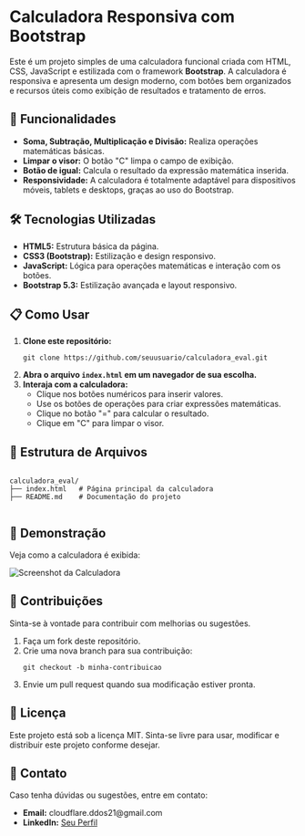  <h1>Calculadora Responsiva com Bootstrap</h1>
  <p>Este é um projeto simples de uma calculadora funcional criada com HTML, CSS, JavaScript e estilizada com o framework <strong>Bootstrap</strong>. A calculadora é responsiva e apresenta um design moderno, com botões bem organizados e recursos úteis como exibição de resultados e tratamento de erros.</p>

  <h2>🚀 Funcionalidades</h2>
  <ul>
  <li><strong>Soma, Subtração, Multiplicação e Divisão:</strong> Realiza operações matemáticas básicas.</li>
  <li><strong>Limpar o visor:</strong> O botão "C" limpa o campo de exibição.</li>
  <li><strong>Botão de igual:</strong> Calcula o resultado da expressão matemática inserida.</li>
  <li><strong>Responsividade:</strong> A calculadora é totalmente adaptável para dispositivos móveis, tablets e desktops, graças ao uso do Bootstrap.</li>
  </ul>

  <h2>🛠️ Tecnologias Utilizadas</h2>
  <ul>
  <li><strong>HTML5:</strong> Estrutura básica da página.</li>
  <li><strong>CSS3 (Bootstrap):</strong> Estilização e design responsivo.</li>
  <li><strong>JavaScript:</strong> Lógica para operações matemáticas e interação com os botões.</li>
  <li><strong>Bootstrap 5.3:</strong> Estilização avançada e layout responsivo.</li>
  </ul>

  <h2>📋 Como Usar</h2>
  <ol>
  <li><strong>Clone este repositório:</strong>
  <pre><code>git clone https://github.com/seuusuario/calculadora_eval.git</code></pre>
  </li>
  <li><strong>Abra o arquivo <code>index.html</code> em um navegador de sua escolha.</strong></li>
  <li><strong>Interaja com a calculadora:</strong>
  <ul>
  <li>Clique nos botões numéricos para inserir valores.</li>
  <li>Use os botões de operações para criar expressões matemáticas.</li>
  <li>Clique no botão "=" para calcular o resultado.</li>
  <li>Clique em "C" para limpar o visor.</li>
  </ul>
  </li>
  </ol>

  <h2>📂 Estrutura de Arquivos</h2>
  <pre><code>
calculadora_eval/
├── index.html   # Página principal da calculadora
├── README.md    # Documentação do projeto
        </code></pre>

<h2>🎨 Demonstração</h2>
<p>Veja como a calculadora é exibida:</p>
<img src="https://via.placeholder.com/600x400?text=Calculadora+com+Bootstrap" alt="Screenshot da Calculadora" class="img-fluid">

<h2>🤝 Contribuições</h2>
<p>Sinta-se à vontade para contribuir com melhorias ou sugestões.</p>
<ol>
<li>Faça um fork deste repositório.</li>
<li>Crie uma nova branch para sua contribuição:
<pre><code>git checkout -b minha-contribuicao</code></pre>
</li>
<li>Envie um pull request quando sua modificação estiver pronta.</li>
</ol>

<h2>📜 Licença</h2>
<p>Este projeto está sob a licença MIT. Sinta-se livre para usar, modificar e distribuir este projeto conforme desejar.</p>

<h2>📧 Contato</h2>
<p>Caso tenha dúvidas ou sugestões, entre em contato:</p>
<ul>
<li><strong>Email:</strong> cloudflare.ddos21@gmail.com</li>
<li><strong>LinkedIn:</strong> <a href="https://linkedin.com/in/edson-bruno-dev">Seu Perfil</a></li>
</ul>
</div>
